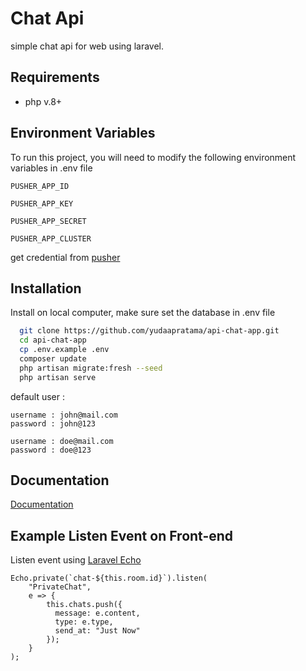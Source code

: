 
# Chat Api

simple chat api for web using laravel.


## Requirements

- php v.8+
## Environment Variables

To run this project, you will need to modify the following environment variables in .env file

`PUSHER_APP_ID`

`PUSHER_APP_KEY`

`PUSHER_APP_SECRET`

`PUSHER_APP_CLUSTER`

get credential from [pusher](https://pusher.com)


## Installation

Install on local computer, make sure set the database in .env file

```bash
  git clone https://github.com/yudaapratama/api-chat-app.git
  cd api-chat-app
  cp .env.example .env
  composer update
  php artisan migrate:fresh --seed
  php artisan serve
```
default user :

```
username : john@mail.com
password : john@123

username : doe@mail.com
password : doe@123
```

    
## Documentation

[Documentation](https://documenter.getpostman.com/view/6769748/2s8Z72VrRq)


## Example Listen Event on Front-end

Listen event using [Laravel Echo](https://github.com/laravel/echo)
```
Echo.private(`chat-${this.room.id}`).listen(
    "PrivateChat",
    e => {
        this.chats.push({ 
          message: e.content, 
          type: e.type, 
          send_at: "Just Now" 
        });
    }
);

```